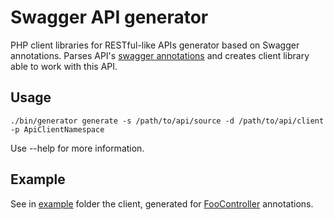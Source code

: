 # Swagger API generator
PHP client libraries for RESTful-like APIs generator based on Swagger annotations. Parses API's [swagger annotations](https://github.com/zircote/swagger-php) and creates client library able to work with this API.

## Usage
`./bin/generator generate -s /path/to/api/source -d /path/to/api/client -p ApiClientNamespace`

Use --help for more information.

## Example
See in [example](example) folder the client, generated for [FooController](example/FooController.php) annotations.
